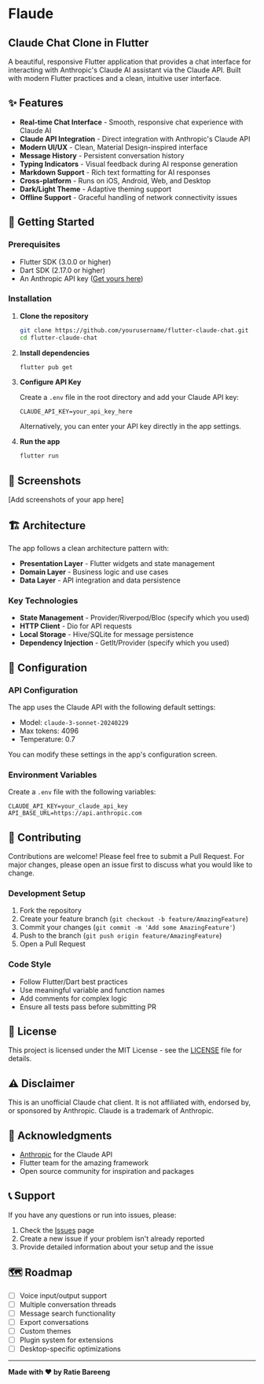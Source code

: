 # Flaude

## Claude Chat Clone in Flutter

A beautiful, responsive Flutter application that provides a chat interface for interacting with Anthropic's Claude AI assistant via the Claude API. Built with modern Flutter practices and a clean, intuitive user interface.

## ✨ Features

- **Real-time Chat Interface** - Smooth, responsive chat experience with Claude AI
- **Claude API Integration** - Direct integration with Anthropic's Claude API
- **Modern UI/UX** - Clean, Material Design-inspired interface
- **Message History** - Persistent conversation history
- **Typing Indicators** - Visual feedback during AI response generation
- **Markdown Support** - Rich text formatting for AI responses
- **Cross-platform** - Runs on iOS, Android, Web, and Desktop
- **Dark/Light Theme** - Adaptive theming support
- **Offline Support** - Graceful handling of network connectivity issues

## 🚀 Getting Started

### Prerequisites

- Flutter SDK (3.0.0 or higher)
- Dart SDK (2.17.0 or higher)
- An Anthropic API key ([Get yours here](https://console.anthropic.com/))

### Installation

1. **Clone the repository**
   ```bash
   git clone https://github.com/yourusername/flutter-claude-chat.git
   cd flutter-claude-chat
   ```

2. **Install dependencies**
   ```bash
   flutter pub get
   ```

3. **Configure API Key**
   
   Create a `.env` file in the root directory and add your Claude API key:
   ```env
   CLAUDE_API_KEY=your_api_key_here
   ```
   
   Alternatively, you can enter your API key directly in the app settings.

4. **Run the app**
   ```bash
   flutter run
   ```

## 📱 Screenshots

[Add screenshots of your app here]

## 🏗️ Architecture

The app follows a clean architecture pattern with:

- **Presentation Layer** - Flutter widgets and state management
- **Domain Layer** - Business logic and use cases
- **Data Layer** - API integration and data persistence

### Key Technologies

- **State Management** - Provider/Riverpod/Bloc (specify which you used)
- **HTTP Client** - Dio for API requests
- **Local Storage** - Hive/SQLite for message persistence
- **Dependency Injection** - GetIt/Provider (specify which you used)

## 🔧 Configuration

### API Configuration

The app uses the Claude API with the following default settings:
- Model: `claude-3-sonnet-20240229`
- Max tokens: 4096
- Temperature: 0.7

You can modify these settings in the app's configuration screen.

### Environment Variables

Create a `.env` file with the following variables:
```env
CLAUDE_API_KEY=your_claude_api_key
API_BASE_URL=https://api.anthropic.com
```

## 🤝 Contributing

Contributions are welcome! Please feel free to submit a Pull Request. For major changes, please open an issue first to discuss what you would like to change.

### Development Setup

1. Fork the repository
2. Create your feature branch (`git checkout -b feature/AmazingFeature`)
3. Commit your changes (`git commit -m 'Add some AmazingFeature'`)
4. Push to the branch (`git push origin feature/AmazingFeature`)
5. Open a Pull Request

### Code Style

- Follow Flutter/Dart best practices
- Use meaningful variable and function names
- Add comments for complex logic
- Ensure all tests pass before submitting PR

## 📄 License

This project is licensed under the MIT License - see the [LICENSE](LICENSE) file for details.

## ⚠️ Disclaimer

This is an unofficial Claude chat client. It is not affiliated with, endorsed by, or sponsored by Anthropic. Claude is a trademark of Anthropic.

## 🙏 Acknowledgments

- [Anthropic](https://www.anthropic.com/) for the Claude API
- Flutter team for the amazing framework
- Open source community for inspiration and packages

## 📞 Support

If you have any questions or run into issues, please:
1. Check the [Issues](https://github.com/yourusername/flutter-claude-chat/issues) page
2. Create a new issue if your problem isn't already reported
3. Provide detailed information about your setup and the issue

## 🗺️ Roadmap

- [ ] Voice input/output support
- [ ] Multiple conversation threads
- [ ] Message search functionality
- [ ] Export conversations
- [ ] Custom themes
- [ ] Plugin system for extensions
- [ ] Desktop-specific optimizations

---

**Made with ❤️ by Ratie Bareeng**
